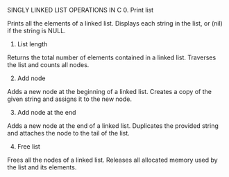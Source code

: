 SINGLY LINKED LIST OPERATIONS IN C
0. Print list

Prints all the elements of a linked list.
Displays each string in the list, or (nil) if the string is NULL.

1. List length

Returns the total number of elements contained in a linked list.
Traverses the list and counts all nodes.

2. Add node

Adds a new node at the beginning of a linked list.
Creates a copy of the given string and assigns it to the new node.

3. Add node at the end

Adds a new node at the end of a linked list.
Duplicates the provided string and attaches the node to the tail of the list.

4. Free list

Frees all the nodes of a linked list.
Releases all allocated memory used by the list and its elements.
